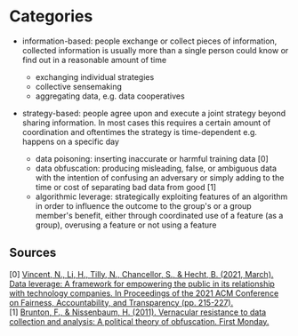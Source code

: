 # Categories

* information-based: people exchange or collect pieces of information, collected information is usually more than a single person could know or find out in a reasonable amount of time  
    + exchanging individual strategies  
    + collective sensemaking  
    + aggregating data, e.g. data cooperatives  

* strategy-based: people agree upon and execute a joint strategy beyond sharing information. In most cases this requires a certain amount of coordination and oftentimes the strategy is time-dependent e.g. happens on a specific day  
    + data poisoning: inserting inaccurate or harmful training data [0]   
    + data obfuscation: producing misleading, false, or ambiguous data with the intention of confusing an adversary or simply adding to the time or cost of separating bad data from good [1]  
    + algorithmic leverage: strategically exploiting features of an algorithm in order to influence the outcome to the group's or a group member's benefit, either through coordinated use of a feature (as a group), overusing a feature or not using a feature  

## Sources

[0] [Vincent, N., Li, H., Tilly, N., Chancellor, S., & Hecht, B. (2021, March). Data leverage: A framework for empowering the public in its relationship with technology companies. In Proceedings of the 2021 ACM Conference on Fairness, Accountability, and Transparency (pp. 215-227).](https://doi.org/10.1145/3442188.3445885)  
[1] [Brunton, F., & Nissenbaum, H. (2011). Vernacular resistance to data collection and analysis: A political theory of obfuscation. First Monday.](https://doi.org/10.5210/fm.v16i5.3493)